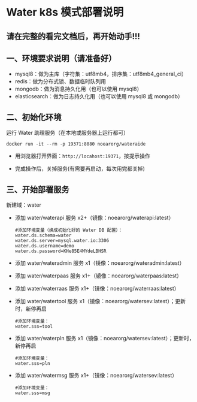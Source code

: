 # Water k8s 模式部署说明

## 请在完整的看完文档后，再开始动手!!!

## 一、环境要求说明（请准备好）

* mysql8：做为主库（字符集：utf8mb4，排序集：utf8mb4_general_ci）
* redis：做为分布式锁、数据临时队列用
* mongodb：做为消息持久化用（也可以使用 mysql8）
* elasticsearch：做为日志持久化用（也可以使用 mysql8 或 mongodb）

## 二、初始化环境

运行 Water 助理服务（在本地或服务器上运行都可）

```shell
docker run -it --rm -p 19371:8080 noearorg/wateraide
```

* 用浏览器打开界面：`http://locahost:19371`，按提示操作

* 完成操作后，关掉服务(有需要再启动，每次用完都关掉)

## 三、开始部署服务

新建域：water

* 添加 water/waterapi 服务 x2+（镜像：noearorg/waterapi:latest）

    ```properties
    #添加环境变量（换成初始化好的 Water DB 配置）：
    water.ds.schema=water
    water.ds.server=mysql.water.io:3306
    water.ds.username=demo
    water.ds.password=KHe85E4MYdeLBHSR
    ```

* 添加 water/wateradmin 服务 x1（镜像：noearorg/wateradmin:latest）
* 添加 water/waterpaas 服务 x1+（镜像：noearorg/waterpaas:latest）
* 添加 water/waterraas 服务 x1+（镜像：noearorg/waterraas:latest）
* 添加 water/watertool 服务 x1（镜像：noearorg/watersev:latest）；更新时，新停再启

    ```properties
    #添加环境变量：
    water.sss=tool
    ```

* 添加 water/waterpln 服务 x1（镜像：noearorg/watersev:latest）；更新时，新停再启

    ```properties
    #添加环境变量：
    water.sss=pln
    ```

* 添加 water/watermsg 服务 x1+（镜像：noearorg/watersev:latest）

    ```properties
    #添加环境变量：
    water.sss=msg
    ```
